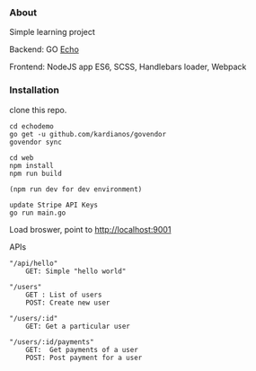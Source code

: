 ### About

Simple learning project 

Backend: GO [Echo](https://echo.labstack.com/)

Frontend: NodeJS app
ES6, SCSS, Handlebars loader, Webpack

### Installation

clone this repo.

```
cd echodemo
go get -u github.com/kardianos/govendor
govendor sync
```

```
cd web
npm install
npm run build 

(npm run dev for dev environment)
```

```
update Stripe API Keys
go run main.go
```

Load broswer, point to [http://localhost:9001](http://localhost:9001)


APIs
```
"/api/hello"
    GET: Simple "hello world"
		
"/users"
    GET : List of users
    POST: Create new user

"/users/:id"
    GET: Get a particular user

"/users/:id/payments"
    GET:  Get payments of a user
    POST: Post payment for a user
```
